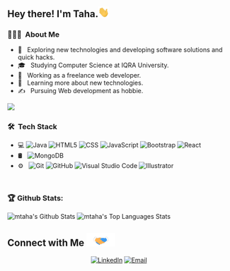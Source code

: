 <h2>Hey there! I'm Taha.<img src="https://github.com/mtahashahid/mtahashahid/blob/main/Assets/Hi.gif" width="25px"></h2>

<h3> 👨🏻‍💻 &nbsp;About Me </h3>

- 🤔 &nbsp; Exploring new technologies and developing software solutions and quick hacks.
- 🎓 &nbsp; Studying Computer Science at IQRA University.
- 💼 &nbsp; Working as a freelance web developer.
- 🌱 &nbsp; Learning more about new technologies.
- ✍️ &nbsp; Pursuing Web development as hobbie.

<img src="https://github.com/mtahashahid/Hi.gif" width="29px">
<h3> 🛠 &nbsp;Tech Stack</h3>

- 💻
  ![Java](https://img.shields.io/badge/-Java-333333?style=flat&logo=Java&logoColor=007396)
  ![HTML5](https://img.shields.io/badge/-HTML5-333333?style=flat&logo=HTML5)
  ![CSS](https://img.shields.io/badge/-CSS-333333?style=flat&logo=CSS3&logoColor=1572B6)
  ![JavaScript](https://img.shields.io/badge/-JavaScript-333333?style=flat&logo=javascript)
  ![Bootstrap](https://img.shields.io/badge/-Bootstrap-333333?style=flat&logo=bootstrap&logoColor=563D7C)
  ![React](https://img.shields.io/badge/-React-333333?style=flat&logo=react)
- 🛢 &nbsp;
  ![MongoDB](https://img.shields.io/badge/-MongoDB-333333?style=flat&logo=mongodb)
- ⚙️ &nbsp;
  ![Git](https://img.shields.io/badge/-Git-333333?style=flat&logo=git)
  ![GitHub](https://img.shields.io/badge/-GitHub-333333?style=flat&logo=github)
  ![Visual Studio Code](https://img.shields.io/badge/-Visual%20Studio%20Code-333333?style=flat&logo=visual-studio-code&logoColor=007ACC) 
  ![Illustrator](https://img.shields.io/badge/-Illustrator-333333?style=flat&logo=adobe-illustrator)

<br/>

### 🏆 Github Stats:

<img alt="mtaha's Github Stats" src="https://github-readme-stats.jha-vineet69.vercel.app/api?username=mtahashahid&hide=stars&show_icons=true&hide_border=true&theme=buefy" width="500"/>

<img alt="mtaha's Top Languages Stats" src="https://github-readme-stats.vercel.app/api/top-langs/?username=mtahashahid&hide=smalltalk&theme=buefy&layout=compact&hide_border=true" width="500"/>

<br/>

<h2>Connect with Me <img src="https://github.com/mtahashahid/mtahashahid/blob/main/Assets/Handshake.gif" width="65px"></h2>

<p align="center">
<a href="https://www.linkedin.com/in/muhammad-taha-857a42180/"><img alt="LinkedIn" src="https://img.shields.io/badge/LinkedIn-Muhammad%20Taha-blue?style=flat-square&logo=linkedin"></a>
<a href="taha_shahid@outlook.com"><img alt="Email" src="https://img.shields.io/badge/Email-taha_shahid@outlook.com-blue?style=flat-square&logo=outlook"></a>
</p>
